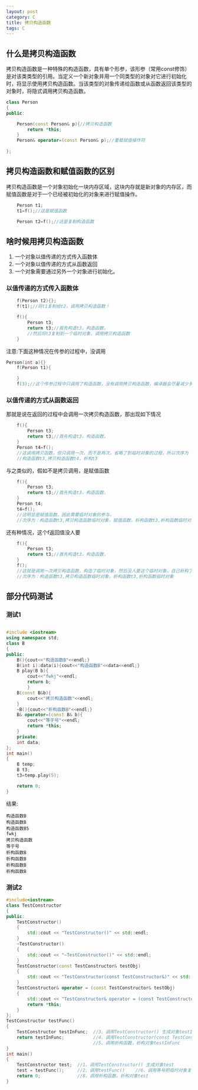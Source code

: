 ```yaml
---
layout: post
category: C
title: 拷贝构造函数
tags: C
---
```


## 什么是拷贝构造函数

拷贝构造函数是一种特殊的构造函数，具有单个形参，该形参（常用const修饰）是对该类类型的引用。当定义一个新对象并用一个同类型的对象对它进行初始化时，将显示使用拷贝构造函数。当该类型的对象传递给函数或从函数返回该类型的对象时，将隐式调用拷贝构造函数。
```c++
class Person
{
public:

    Person(const Person& p){//拷贝构造函数
        return *this;
    }
    Person& operator=(const Person& p);//重载赋值操作符
    
};
```

## 拷贝构造函数和赋值函数的区别
拷贝构造函数是一个对象初始化一块内存区域，这块内存就是新对象的内存区，而赋值函数是对于一个已经被初始化的对象来进行赋值操作。
```c++
    Person t1;
    t1=f();//这是赋值函数

    Person t2=f();//这是复制构造函数
```

## 啥时候用拷贝构造函数
1. 一个对象以值传递的方式传入函数体
2. 一个对象以值传递的方式从函数返回
3. 一个对象需要通过另外一个对象进行初始化。

### 以值传递的方式传入函数体
```c++
    f(Person t2){};
    f(t1);//将t1复制给t2，调用拷贝构造函数！

    f(){
        Person t3;
        return t3;//首先构造t3，构造函数，
        //然后将t3复制到一个临时对象，调用拷贝构造函数
    }
```
注意:下面这种情况在传参的过程中，没调用
```c++
Person(int a){}
    f(Person t1){

    }
    f(3);//这个传参过程中只调用了构造函数，没有调用拷贝构造函数，编译器会尽量减少多余的操作
```

### 以值传递的方式从函数返回
那就是说在返回的过程中会调用一次拷贝构造函数，那出现如下情况
```c++
    f(){
        Person t3;
        return t3;//首先构造t3，构造函数，
    }
    Person t4=f();
    //这调用拷贝函数，但只调用一次，而不是两次，省略了到临时对象的过程，所以次序为
    //构造函数t3,拷贝构造函数t4，析构t3
```
与之类似的，假如不是拷贝调用，是赋值函数
```c++
    f(){
        Person t3;
        return t3;//首先构造t3，构造函数，
    }
    Person t4;
    t4=f();
    //这明显是赋值函数，因此需要临时对象的参与，
    //次序为：构造函数t3,拷贝构造函数临时对象，赋值函数，析构函数t3,析构函数临时对象
```
还有种情况，这个f返回值没人要
```c++
    f(){
        Person t3;
        return t3;//首先构造t3，构造函数，
    }
    f();
    //这就是调用一次拷贝构造函数，构造了临时对象，然后没人要这个临时对象，自己析构了
    //次序为：构造函数t3,拷贝构造函数临时对象，析构函数t3,析构函数临时对象
```


## 部分代码测试

### 测试1
```c++

#include <iostream>
using namespace std;
class B
{
public:
    B(){cout<<"构造函数B"<<endl;}
    B(int i):data(i){cout<<"构造函数B"<<data<<endl;}
    B play(B b){
        cout<<"fwkj"<<endl;
        return b;
        }
    B(const B&b){
        cout<<"拷贝构造函数"<<endl;
    }
    ~B(){cout<<"析构函数B"<<endl;}
    B& operator=(const B& b){
        cout<<"等于号"<<endl;
        return *this;
    }
    private:
    int data;
};
int main()
{
    B temp;
    B t3;
    t3=temp.play(5);

    return 0;
}

```

结果:
```
构造函数B
构造函数B
构造函数B5
fwkj
拷贝构造函数
等于号
析构函数B
析构函数B
析构函数B
析构函数B
```

### 测试2

```c++
#include<iostream>
class TestConstructor
{
public:
	TestConstructor()
	{
		std::cout << "TestConstructor()" << std::endl;
	}
	~TestConstructor()
	{
		std::cout << "~TestConstructor()" << std::endl;
	}
	TestConstructor(const TestConstructor& testObj)
	{
		std::cout << "TestConstructor(const TestConstructor&)" << std::endl;
	}
	TestConstructor& operator = (const TestConstructor& testObj)
	{
		std::cout << "TestConstructor& operator = (const TestConstructor& testObj)" << std::endl;
		return *this;
	}
};
TestConstructor testFunc()
{
	TestConstructor testInFunc;  //3、调用TestConstructor() 生成对象testInFunc
	return testInFunc;           //4、调用TestConstructor(const TestConstructor&) 生成临时对象
								 //5、调用析构函数，析构对象testInFunc
}
int main()
{
	TestConstructor test;  //1、调用TestConstructor() 生成对象test
	test = testFunc();     //2、调用testFunc()    //6、调用等号把临时对象复制给对象test  //7、调用析构函数，析构临时对象
	return 0;              //8、调用析构函数，析构对象test
}
```